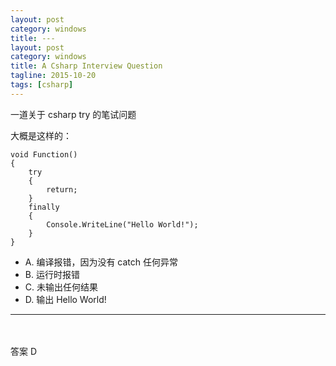 ```yaml
---
layout: post
category: windows
title: ---
layout: post
category: windows
title: A Csharp Interview Question
tagline: 2015-10-20
tags: [csharp]
---
```


一道关于 csharp try 的笔试问题

<!--more-->

大概是这样的：

    void Function()
    {
        try
        {
            return;
        }
        finally
        {
            Console.WriteLine("Hello World!");
        }
    }

- A. 编译报错，因为没有 catch 任何异常
- B. 运行时报错
- C. 未输出任何结果
- D. 输出 Hello World!

------

<br>
<br>
答案 D

